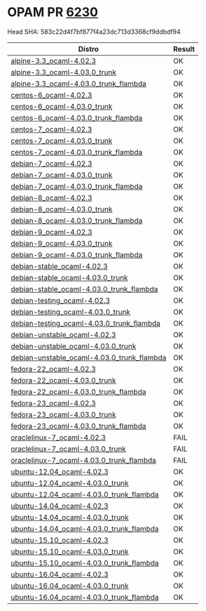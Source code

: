 # OPAM PR [6230](https://github.com/ocaml/opam-repository/pull/6230)

Head SHA: 583c22d4f7bf877f4a23dc713d3368cf9ddbdf94


| Distro | Result |
| ------ | ------ |
| [alpine-3.3_ocaml-4.02.3](build/log.alpine-3.3_ocaml-4.02.3) | OK |
| [alpine-3.3_ocaml-4.03.0_trunk](build/log.alpine-3.3_ocaml-4.03.0_trunk) | OK |
| [alpine-3.3_ocaml-4.03.0_trunk_flambda](build/log.alpine-3.3_ocaml-4.03.0_trunk_flambda) | OK |
| [centos-6_ocaml-4.02.3](build/log.centos-6_ocaml-4.02.3) | OK |
| [centos-6_ocaml-4.03.0_trunk](build/log.centos-6_ocaml-4.03.0_trunk) | OK |
| [centos-6_ocaml-4.03.0_trunk_flambda](build/log.centos-6_ocaml-4.03.0_trunk_flambda) | OK |
| [centos-7_ocaml-4.02.3](build/log.centos-7_ocaml-4.02.3) | OK |
| [centos-7_ocaml-4.03.0_trunk](build/log.centos-7_ocaml-4.03.0_trunk) | OK |
| [centos-7_ocaml-4.03.0_trunk_flambda](build/log.centos-7_ocaml-4.03.0_trunk_flambda) | OK |
| [debian-7_ocaml-4.02.3](build/log.debian-7_ocaml-4.02.3) | OK |
| [debian-7_ocaml-4.03.0_trunk](build/log.debian-7_ocaml-4.03.0_trunk) | OK |
| [debian-7_ocaml-4.03.0_trunk_flambda](build/log.debian-7_ocaml-4.03.0_trunk_flambda) | OK |
| [debian-8_ocaml-4.02.3](build/log.debian-8_ocaml-4.02.3) | OK |
| [debian-8_ocaml-4.03.0_trunk](build/log.debian-8_ocaml-4.03.0_trunk) | OK |
| [debian-8_ocaml-4.03.0_trunk_flambda](build/log.debian-8_ocaml-4.03.0_trunk_flambda) | OK |
| [debian-9_ocaml-4.02.3](build/log.debian-9_ocaml-4.02.3) | OK |
| [debian-9_ocaml-4.03.0_trunk](build/log.debian-9_ocaml-4.03.0_trunk) | OK |
| [debian-9_ocaml-4.03.0_trunk_flambda](build/log.debian-9_ocaml-4.03.0_trunk_flambda) | OK |
| [debian-stable_ocaml-4.02.3](build/log.debian-stable_ocaml-4.02.3) | OK |
| [debian-stable_ocaml-4.03.0_trunk](build/log.debian-stable_ocaml-4.03.0_trunk) | OK |
| [debian-stable_ocaml-4.03.0_trunk_flambda](build/log.debian-stable_ocaml-4.03.0_trunk_flambda) | OK |
| [debian-testing_ocaml-4.02.3](build/log.debian-testing_ocaml-4.02.3) | OK |
| [debian-testing_ocaml-4.03.0_trunk](build/log.debian-testing_ocaml-4.03.0_trunk) | OK |
| [debian-testing_ocaml-4.03.0_trunk_flambda](build/log.debian-testing_ocaml-4.03.0_trunk_flambda) | OK |
| [debian-unstable_ocaml-4.02.3](build/log.debian-unstable_ocaml-4.02.3) | OK |
| [debian-unstable_ocaml-4.03.0_trunk](build/log.debian-unstable_ocaml-4.03.0_trunk) | OK |
| [debian-unstable_ocaml-4.03.0_trunk_flambda](build/log.debian-unstable_ocaml-4.03.0_trunk_flambda) | OK |
| [fedora-22_ocaml-4.02.3](build/log.fedora-22_ocaml-4.02.3) | OK |
| [fedora-22_ocaml-4.03.0_trunk](build/log.fedora-22_ocaml-4.03.0_trunk) | OK |
| [fedora-22_ocaml-4.03.0_trunk_flambda](build/log.fedora-22_ocaml-4.03.0_trunk_flambda) | OK |
| [fedora-23_ocaml-4.02.3](build/log.fedora-23_ocaml-4.02.3) | OK |
| [fedora-23_ocaml-4.03.0_trunk](build/log.fedora-23_ocaml-4.03.0_trunk) | OK |
| [fedora-23_ocaml-4.03.0_trunk_flambda](build/log.fedora-23_ocaml-4.03.0_trunk_flambda) | OK |
| [oraclelinux-7_ocaml-4.02.3](build/log.oraclelinux-7_ocaml-4.02.3) | FAIL |
| [oraclelinux-7_ocaml-4.03.0_trunk](build/log.oraclelinux-7_ocaml-4.03.0_trunk) | FAIL |
| [oraclelinux-7_ocaml-4.03.0_trunk_flambda](build/log.oraclelinux-7_ocaml-4.03.0_trunk_flambda) | FAIL |
| [ubuntu-12.04_ocaml-4.02.3](build/log.ubuntu-12.04_ocaml-4.02.3) | OK |
| [ubuntu-12.04_ocaml-4.03.0_trunk](build/log.ubuntu-12.04_ocaml-4.03.0_trunk) | OK |
| [ubuntu-12.04_ocaml-4.03.0_trunk_flambda](build/log.ubuntu-12.04_ocaml-4.03.0_trunk_flambda) | OK |
| [ubuntu-14.04_ocaml-4.02.3](build/log.ubuntu-14.04_ocaml-4.02.3) | OK |
| [ubuntu-14.04_ocaml-4.03.0_trunk](build/log.ubuntu-14.04_ocaml-4.03.0_trunk) | OK |
| [ubuntu-14.04_ocaml-4.03.0_trunk_flambda](build/log.ubuntu-14.04_ocaml-4.03.0_trunk_flambda) | OK |
| [ubuntu-15.10_ocaml-4.02.3](build/log.ubuntu-15.10_ocaml-4.02.3) | OK |
| [ubuntu-15.10_ocaml-4.03.0_trunk](build/log.ubuntu-15.10_ocaml-4.03.0_trunk) | OK |
| [ubuntu-15.10_ocaml-4.03.0_trunk_flambda](build/log.ubuntu-15.10_ocaml-4.03.0_trunk_flambda) | OK |
| [ubuntu-16.04_ocaml-4.02.3](build/log.ubuntu-16.04_ocaml-4.02.3) | OK |
| [ubuntu-16.04_ocaml-4.03.0_trunk](build/log.ubuntu-16.04_ocaml-4.03.0_trunk) | OK |
| [ubuntu-16.04_ocaml-4.03.0_trunk_flambda](build/log.ubuntu-16.04_ocaml-4.03.0_trunk_flambda) | OK |
